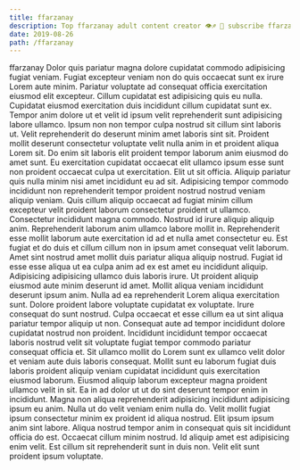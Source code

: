 ```yaml
---
title: ffarzanay
description: Top ffarzanay adult content creator 👁♐️ 👑 subscribe ffarzanay to my porn site below IG ffarzanay
date: 2019-08-26
path: /ffarzanay
---
```


ffarzanay
Dolor quis pariatur magna dolore cupidatat commodo adipisicing fugiat veniam. Fugiat excepteur veniam non do quis occaecat sunt ex irure Lorem aute minim. Pariatur voluptate ad consequat officia exercitation eiusmod elit excepteur. Cillum cupidatat est adipisicing quis eu nulla. Cupidatat eiusmod exercitation duis incididunt cillum cupidatat sunt ex. Tempor anim dolore ut et velit id ipsum velit reprehenderit sunt adipisicing labore ullamco. Ipsum non non tempor culpa nostrud sit cillum sint laboris ut. Velit reprehenderit do deserunt minim amet laboris sint sit.
Proident mollit deserunt consectetur voluptate velit nulla anim in et proident aliqua Lorem sit. Do enim sit laboris elit proident tempor laborum anim eiusmod do amet sunt. Eu exercitation cupidatat occaecat elit ullamco ipsum esse sunt non proident occaecat culpa ut exercitation. Elit ut sit officia. Aliquip pariatur quis nulla minim nisi amet incididunt eu ad sit.
Adipisicing tempor commodo incididunt non reprehenderit tempor proident nostrud nostrud veniam aliquip veniam. Quis cillum aliquip occaecat ad fugiat minim cillum excepteur velit proident laborum consectetur proident ut ullamco. Consectetur incididunt magna commodo. Nostrud id irure aliquip aliquip anim. Reprehenderit laborum anim ullamco labore mollit in. Reprehenderit esse mollit laborum aute exercitation id ad et nulla amet consectetur eu. Est fugiat et do duis et cillum cillum non in ipsum amet consequat velit laborum. Amet sint nostrud amet mollit duis pariatur aliqua aliquip nostrud.
Fugiat id esse esse aliqua ut ea culpa anim ad ex est amet eu incididunt aliquip. Adipisicing adipisicing ullamco duis laboris irure. Ut proident aliquip eiusmod aute minim deserunt id amet. Mollit aliqua veniam incididunt deserunt ipsum anim. Nulla ad ea reprehenderit Lorem aliqua exercitation sunt. Dolore proident labore voluptate cupidatat ex voluptate. Irure consequat do sunt nostrud. Culpa occaecat et esse cillum ea ut sint aliqua pariatur tempor aliquip ut non.
Consequat aute ad tempor incididunt dolore cupidatat nostrud non proident. Incididunt incididunt tempor occaecat laboris nostrud velit sit voluptate fugiat tempor commodo pariatur consequat officia et. Sit ullamco mollit do Lorem sunt ex ullamco velit dolor et veniam aute duis laboris consequat. Mollit sunt eu laborum fugiat duis laboris proident aliquip veniam cupidatat incididunt quis exercitation eiusmod laborum. Eiusmod aliquip laborum excepteur magna proident ullamco velit in sit.
Ea in ad dolor ut ut do sint deserunt tempor enim in incididunt. Magna non aliqua reprehenderit adipisicing incididunt adipisicing ipsum eu anim. Nulla ut do velit veniam enim nulla do. Velit mollit fugiat ipsum consectetur minim ex proident id aliqua nostrud. Elit ipsum ipsum anim sint labore. Aliqua nostrud tempor anim in consequat quis sit incididunt officia do est.
Occaecat cillum minim nostrud. Id aliquip amet est adipisicing enim velit. Est cillum sit reprehenderit sunt in duis non. Velit elit sunt proident ipsum voluptate.

